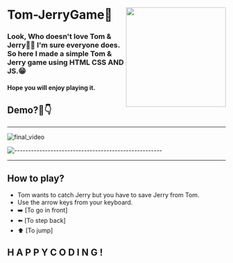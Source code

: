 # Tom-JerryGame💟 <img align='right' src="https://tcrf.net/images/9/9c/Jerryescapeunusedtomrun.gif" width="230">

### Look, Who doesn't love Tom & Jerry🥺💕 I'm sure everyone does. So here I made a simple Tom & Jerry game using HTML CSS AND JS.😁
#### Hope you will enjoy playing it.
## Demo?👀👇
---
![final_video](https://user-images.githubusercontent.com/87390353/182027449-86a96319-e4b3-4c68-b01b-49f5f6bb694c.gif)



![-----------------------------------------------------](https://raw.githubusercontent.com/andreasbm/readme/master/assets/lines/rainbow.png)

---
## How to play?
- Tom wants to catch Jerry but you have to save Jerry from Tom.
- Use the arrow keys from your keyboard.
- ➡️ [To go in front]
- ⬅️ [To step back]
- ⬆️ [To jump]

## H A P P Y   C O D I N G !